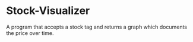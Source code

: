 # Stock-Visualizer

A program that accepts a stock tag and returns a graph which documents the price over time.
